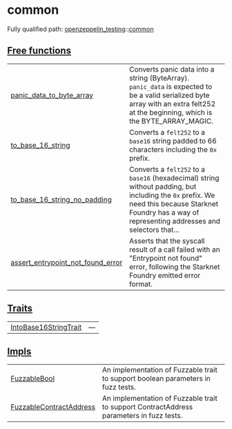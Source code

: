 # common

Fully qualified path: [openzeppelin_testing](./openzeppelin_testing.md)::[common](./openzeppelin_testing-common.md)


## [Free functions](./openzeppelin_testing-common-free_functions.md)

| | |
|:---|:---|
| [panic_data_to_byte_array](./openzeppelin_testing-common-panic_data_to_byte_array.md) | Converts panic data into a string (ByteArray). `panic_data`  is expected to be a valid serialized byte array with an extra felt252 at the beginning, which is the BYTE_ARRAY_MAGIC. |
| [to_base_16_string](./openzeppelin_testing-common-to_base_16_string.md) | Converts a `felt252`  to a `base16`  string padded to 66 characters including the `0x`  prefix. |
| [to_base_16_string_no_padding](./openzeppelin_testing-common-to_base_16_string_no_padding.md) | Converts a `felt252`  to a `base16`  (hexadecimal) string without padding, but including the `0x` prefix. We need this because Starknet Foundry has a way of representing addresses and selectors that... |
| [assert_entrypoint_not_found_error](./openzeppelin_testing-common-assert_entrypoint_not_found_error.md) | Asserts that the syscall result of a call failed with an "Entrypoint not found" error, following the Starknet Foundry emitted error format. |

## [Traits](./openzeppelin_testing-common-traits.md)

| | |
|:---|:---|
| [IntoBase16StringTrait](./openzeppelin_testing-common-IntoBase16StringTrait.md) | — |

## [Impls](./openzeppelin_testing-common-impls.md)

| | |
|:---|:---|
| [FuzzableBool](./openzeppelin_testing-common-FuzzableBool.md) | An implementation of Fuzzable trait to support boolean parameters in fuzz tests. |
| [FuzzableContractAddress](./openzeppelin_testing-common-FuzzableContractAddress.md) | An implementation of Fuzzable trait to support ContractAddress parameters in fuzz tests. |
